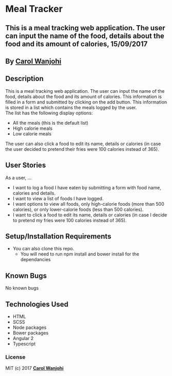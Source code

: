 # Meal Tracker
## This is a meal tracking web application. The user can input the name of the food, details about the food and its amount of calories, 15/09/2017

## By **[Carol Wanjohi](https://github.com/carolwanjohi)**

## Description
This is a meal tracking web application. The user can input the name of the food, details about the food and its amount of calories. This information is filled in a form and submitted by clicking on the add button. This information is stored in a list which contains the meals logged by the user. <br/>
The list has the following display options:
* All the meals (this is the default list)
* High calorie meals
* Low calorie meals

The user can also click a food to edit its name, details or calories (in case the user decided to pretend their fries were 100 calories instead of 365).

## User Stories
As a user, ...
* I want to log a food I have eaten by submitting a form with food name, calories and details.
* I want to view a list of foods I have logged.
* I want options to view all foods, only high-calorie foods (more than 500 calories), or only lower-calorie foods (less than 500 calories).
* I want to click a food to edit its name, details or calories (in case I decide to pretend my fries were 100 calories instead of 365).


## Setup/Installation Requirements

* You can also clone this repo. 
  * You will need to run npm install and bower install for the dependancies

## Known Bugs

No known bugs

## Technologies Used

- HTML
- SCSS
- Node packages
- Bower packages
- Angular 2
- Typescript

### License

MIT (c) 2017 **[Carol Wanjohi](https://github.com/carolwanjohi)**
